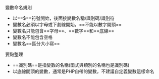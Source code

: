 變數命名規則
* 以==$==符號開始，後面接變數名稱/識別碼/識別符
* 變數名必須以字母或下劃線開始，==不能以數字開頭==
* 變數名只能包含==字母==、==數字==和==底線==
* 變數名不能包含空格
* 變數名==區分大小寫==

要點整理
- ==識別碼==是指變數的名稱(函式與類別的名稱也是識別碼)
- 以底線開頭的變數，通常是PHP自帶的變數，不建議自定義變數這樣命名